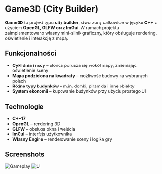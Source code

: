 # Game3D (City Builder)

**Game3D** to projekt typu **city builder**, stworzony całkowicie w języku **C++** z użyciem **OpenGL, GLFW oraz ImGui**. W ramach projektu zaimplementowano własny mini-silnik graficzny, który obsługuje rendering, oświetlenie i interakcję z mapą.

## Funkcjonalności

- **Cykl dnia i nocy** – słońce porusza się wokół mapy, zmieniając oświetlenie sceny  
- **Mapa podzielona na kwadraty** – możliwość budowy na wybranych polach  
- **Różne typy budynków** – m.in. domki, piramida i inne obiekty  
- **System ekonomii** – kupowanie budynków przy użyciu prostego UI  

## Technologie

- **C++17**
- **OpenGL** – rendering 3D
- **GLFW** – obsługa okna i wejścia
- **ImGui** – interfejs użytkownika
- **Własny Engine** – renderowanie sceny i logika gry

## Screenshots

![Gameplay](./docs/screenshot1.png)
![UI](./docs/screenshot2.png)
